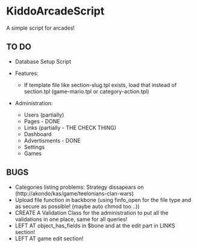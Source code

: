 KiddoArcadeScript
=================

A simple script for arcades!

## TO DO
- Database Setup Script

- Features:
	- If template file like section-slug.tpl exists, load that instead of section.tpl (game-mario.tpl or category-action.tpl)

- Administration:
	- Users (partially)
	- Pages - DONE
	- Links (partially - THE CHECK THING)
	- Dashboard
	- Advertisments - DONE
	- Settings
	- Games


## BUGS
- Categories listing problems: Strategy dissapears on (http://akondo/kas/game/teelonians-clan-wars)
- Upload file function in backbone (using finfo_open for the file type and as secure as possible! (maybe auto chmod too ..))
- CREATE A Validation Class for the administration to put all the validations in one place, same for all queries!
- LEFT AT object_has_fields in $bone and at the edit part in LINKS section!
- LEFT AT game edit section!